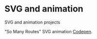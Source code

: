 # SVG and animation

SVG and animation projects

"So Many Routes" SVG animation [Codepen](http://codepen.io/AlcinaW/full/VKgbOB/).
